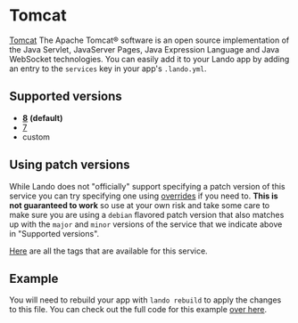 Tomcat
======

[Tomcat](https://tomcat.apache.org/) The Apache Tomcat® software is an open source implementation of the Java Servlet, JavaServer Pages, Java Expression Language and Java WebSocket technologies. You can easily add it to your Lando app by adding an entry to the `services` key in your app's `.lando.yml`.

Supported versions
------------------

*   **[8](https://hub.docker.com/_/tomcat/)** **(default)**
*   [7](https://hub.docker.com/_/tomcat/)
*   custom

Using patch versions
--------------------

While Lando does not "officially" support specifying a patch version of this service you can try specifying one using [overrides](https://docs.devwithlando.io/config/advanced.html#overriding-with-docker-compose) if you need to. **This is not guaranteed to work** so use at your own risk and take some care to make sure you are using a `debian` flavored patch version that also matches up with the `major` and `minor` versions of the service that we indicate above in "Supported versions".

[Here](https://hub.docker.com/r/library/tomcat/tags/) are all the tags that are available for this service.

Example
-------


You will need to rebuild your app with `lando rebuild` to apply the changes to this file. You can check out the full code for this example [over here](https://github.com/lando/lando/tree/master/examples/tomcat).
